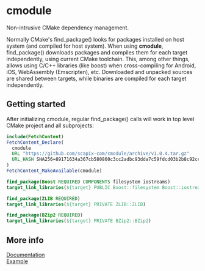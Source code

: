 ﻿# cmodule

Non-intrusive CMake dependency management.

Normally CMake's find_package() looks for packages installed on host system (and compiled for host system).
When using **cmodule**, find_package() downloads packages and compiles them for each target independently,
using current CMake toolchain. This, among other things, allows using C/C++ libraries (like boost)
when cross-compiling for Android, iOS, WebAssembly (Emscripten), etc.
Downloaded and unpacked sources are shared between targets, while binaries are compiled for each target independently.

## Getting started

After initializing cmodule, regular find_package() calls will work in top level CMake project and all subprojects:

```cmake
include(FetchContent)
FetchContent_Declare(
  cmodule
  URL "https://github.com/scapix-com/cmodule/archive/v1.0.4.tar.gz"
  URL_HASH SHA256=89171634a367cb580860c3cc2adbc93dda7c59fdcd03b2b8c92cc783eb5c5c92
)
FetchContent_MakeAvailable(cmodule)

find_package(Boost REQUIRED COMPONENTS filesystem iostreams)
target_link_libraries(${target} PUBLIC Boost::filesystem Boost::iostreams)

find_package(ZLIB REQUIRED)
target_link_libraries(${target} PRIVATE ZLIB::ZLIB)

find_package(BZip2 REQUIRED)
target_link_libraries(${target} PRIVATE BZip2::BZip2)
```

## More info

[Documentation](https://www.scapix.com/cmodule)\
[Example](https://github.com/scapix-com/cmodule_test)
